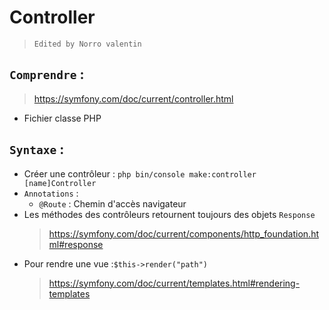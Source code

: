 # Controller

> `Edited by Norro valentin`

## `Comprendre` : 
> https://symfony.com/doc/current/controller.html
* Fichier classe PHP

## `Syntaxe` :
* Créer une contrôleur : `php bin/console make:controller [name]Controller`
* `Annotations` : 
    * `@Route` : Chemin d'accès navigateur 
* Les méthodes des contrôleurs retournent toujours des objets `Response`
    > https://symfony.com/doc/current/components/http_foundation.html#response
* Pour rendre une vue :`$this->render("path")`
    > https://symfony.com/doc/current/templates.html#rendering-templates